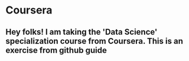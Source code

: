 # Coursera

## Hey folks! I am taking the 'Data Science' specialization course from Coursera. This is an exercise from github guide
